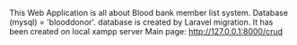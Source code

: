 This Web Application is all about Blood bank member list system.
Database (mysql) = 'blooddonor'. database is created by Laravel migration. 
It has been created on local xampp server
Main page: http://127.0.0.1:8000/crud
